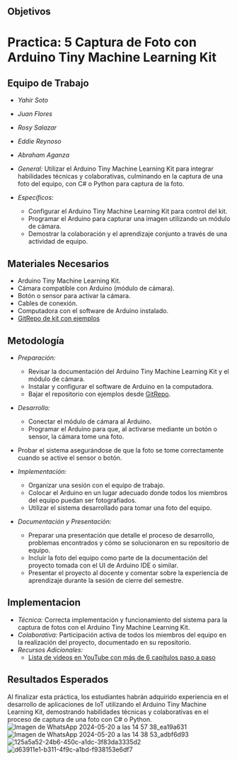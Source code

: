 ## Objetivos
# Practica: 5 Captura de Foto con Arduino Tiny Machine Learning Kit

## Equipo de Trabajo
- *Yahir Soto*
- *Juan Flores*
- *Rosy Salazar*
- *Eddie Reynoso*
- *Abraham Aganza*

- *General:* Utilizar el Arduino Tiny Machine Learning Kit para integrar habilidades técnicas y colaborativas, culminando en la captura de una foto del equipo, con C# o Python para captura de la foto.
- *Específicos:*
  - Configurar el Arduino Tiny Machine Learning Kit para control del kit.
  - Programar el Arduino para capturar una imagen utilizando un módulo de cámara.
  - Demostrar la colaboración y el aprendizaje conjunto a través de una actividad de equipo.

## Materiales Necesarios
- Arduino Tiny Machine Learning Kit.
- Cámara compatible con Arduino (módulo de cámara).
- Botón o sensor para activar la cámara.
- Cables de conexión.
- Computadora con el software de Arduino instalado.
- [GitRepo de kit con ejemplos](https://github.com/electroniccats/ml-library)

## Metodología
- *Preparación:*
  - Revisar la documentación del Arduino Tiny Machine Learning Kit y el módulo de cámara.
  - Instalar y configurar el software de Arduino en la computadora.
  - Bajar el repositorio con ejemplos desde [GitRepo](https://github.com/electroniccats/ml-library).
- *Desarrollo:*
  - Conectar el módulo de cámara al Arduino.
  - Programar el Arduino para que, al activarse mediante un botón o sensor, la cámara tome una foto.
  
- Probar el sistema asegurándose de que la foto se tome correctamente cuando se active el sensor o botón.
- *Implementación:*
  - Organizar una sesión con el equipo de trabajo.
  - Colocar el Arduino en un lugar adecuado donde todos los miembros del equipo puedan ser fotografiados.
  - Utilizar el sistema desarrollado para tomar una foto del equipo.
- *Documentación y Presentación:*
  - Preparar una presentación que detalle el proceso de desarrollo, problemas encontrados y cómo se solucionaron en su repositorio de equipo.
  - Incluir la foto del equipo como parte de la documentación del proyecto tomada con el UI de Arduino IDE o similar.
  - Presentar el proyecto al docente y comentar sobre la experiencia de aprendizaje durante la sesión de cierre del semestre.

## Implementacion
- *Técnica:* Correcta implementación y funcionamiento del sistema para la captura de fotos con el Arduino Tiny Machine Learning Kit.
- *Colaborativa:* Participación activa de todos los miembros del equipo en la realización del proyecto, documentado en su repositorio.
- *Recursos Adicionales:*
  - [Lista de videos en YouTube con más de 6 capítulos paso a paso](https://www.youtube.com/watch?v=LXgL850p7b0&list=PLUwmiNOPP-7hrRFsplajItGAn5ykUjOgY)

## Resultados Esperados
Al finalizar esta práctica, los estudiantes habrán adquirido experiencia en el desarrollo de aplicaciones de IoT utilizando el Arduino Tiny Machine Learning Kit, demostrando habilidades técnicas y colaborativas en el proceso de captura de una foto con C# o Python.
![Imagen de WhatsApp 2024-05-20 a las 14 57 38_ea19a631](https://github.com/Yahirs19/Practicas-Interfaz-/assets/158236387/20adcb59-93e8-4e59-bead-6648cf652b1e)
![Imagen de WhatsApp 2024-05-20 a las 14 38 53_adbf6d93](https://github.com/Yahirs19/Practicas-Interfaz-/assets/158236387/d258580f-3b2c-4a49-8b47-a3e86c9f1094)![125a5a52-24b6-450c-a1dc-3f83da3335d2](https://github.com/Yahirs19/Practicas-Interfaz-/assets/159850737/38a948a2-dfb6-4103-a910-e2668ccdddc0)
![d63911e1-b311-4f9c-a1bd-f938153e6df7](https://github.com/Yahirs19/Practicas-Interfaz-/assets/159850737/3ba4e4c3-9f65-47d8-880c-0c36e37e65a7)


